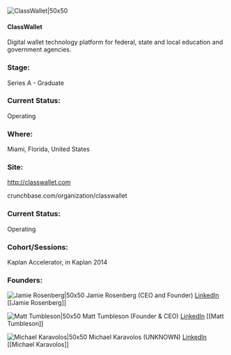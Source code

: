 

![ClassWallet|50x50](https://apimg.techstars.com/connect/images/image_files/600f3e45255313000800009a/original/classwallet.png)

#### ClassWallet
Digital wallet technology platform for federal, state and local education and government agencies.

### Stage: 
Series A - Graduate 

### Current Status: 
Operating

### Where:
Miami, Florida, United States

### Site:
http://classwallet.com



crunchbase.com/organization/classwallet

### Current Status: 
Operating

### Cohort/Sessions: 
Kaplan Accelerator, in Kaplan 2014

### Founders: 

![Jamie Rosenberg|50x50](https://apimg.techstars.com/connect/images/image_files/5723a5c334b274e189000001/original/Jamie_Headshot.jpg) Jamie Rosenberg (CEO and Founder) [LinkedIn](https://linkedin.com/in/classwalletceo) [[Jamie Rosenberg]]

![Matt Tumbleson|50x50]() Matt Tumbleson (Founder & CEO) [LinkedIn](https://linkedin.com/in/matthewtumbleson) [[Matt Tumbleson]]

![Michael Karavolos|50x50]() Michael Karavolos (UNKNOWN) [LinkedIn](https://linkedin.com/in/michael-karavolos-1b3610) [[Michael Karavolos]]


